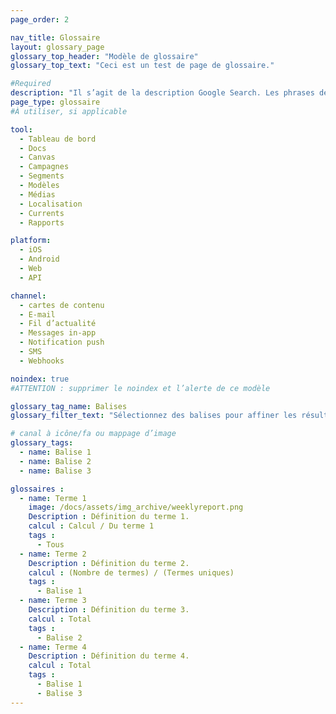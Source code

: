 ```yaml
---
page_order: 2

nav_title: Glossaire
layout: glossary_page
glossary_top_header: "Modèle de glossaire"
glossary_top_text: "Ceci est un test de page de glossaire."

#Required
description: "Il s’agit de la description Google Search. Les phrases de plus de 160 caractères seront tronquées… soyez concis !"
page_type: glossaire
#À utiliser, si applicable

tool:
  - Tableau de bord
  - Docs
  - Canvas
  - Campagnes
  - Segments
  - Modèles
  - Médias
  - Localisation
  - Currents
  - Rapports

platform:
  - iOS
  - Android
  - Web
  - API

channel:
  - cartes de contenu
  - E-mail
  - Fil d’actualité
  - Messages in-app
  - Notification push
  - SMS
  - Webhooks

noindex: true
#ATTENTION : supprimer le noindex et l’alerte de ce modèle

glossary_tag_name: Balises
glossary_filter_text: "Sélectionnez des balises pour affiner les résultats du glossaire :"

# canal à icône/fa ou mappage d’image
glossary_tags:
  - name: Balise 1
  - name: Balise 2
  - name: Balise 3

glossaires :
  - name: Terme 1
    image: /docs/assets/img_archive/weeklyreport.png
    Description : Définition du terme 1.
    calcul : Calcul / Du terme 1
    tags :
      - Tous
  - name: Terme 2
    Description : Définition du terme 2.
    calcul : (Nombre de termes) / (Termes uniques)
    tags :
      - Balise 1
  - name: Terme 3
    Description : Définition du terme 3.
    calcul : Total
    tags :
      - Balise 2
  - name: Terme 4
    Description : Définition du terme 4.
    calcul : Total
    tags :
      - Balise 1
      - Balise 3
---
```

